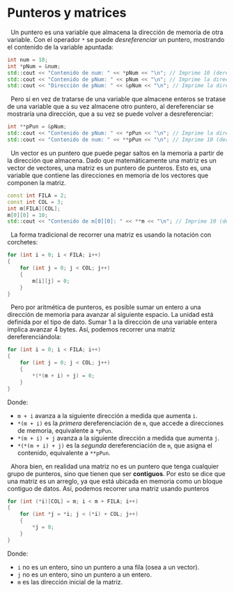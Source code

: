 # Punteros y matrices

&nbsp;
Un puntero es una variable que almacena la dirección de memoria de otra variable.
Con el operador `*` se puede *desreferenciar* un puntero, mostrando el contenido de la variable apuntada:

```cpp
int num = 10;
int *pNum = &num;
std::cout << "Contenido de num: " << *pNum << "\n"; // Imprime 10 (dereferenciación)
std::cout << "Contenido de pNum: " << pNum << "\n"; // Imprime la dirección de num
std::cout << "Dirección de pNum: " << &pNum << "\n"; // Imprime la dirección de pNum
```

&nbsp;
Pero si en vez de tratarse de una variable que almacene enteros se tratase de una variable que a su vez almacene otro puntero, al dereferenciar se mostraría una dirección, que a su vez se puede volver a desreferenciar:

```cpp
int **pPun = &pNum;
std::cout << "Contenido de pNum: " << *pPun << "\n"; // Imprime la dirección de num (dereferenciación)
std::cout << "Contenido de num: " << **pPun << "\n"; // Imprime 10 (dereferenciación)
```

&nbsp;
Un vector es un puntero que puede pegar saltos en la memoria a partir de la dirección que almacena.
Dado que matemáticamente una matriz es un vector de vectores, una matriz es un puntero de punteros.
Esto es, una variable que contiene las direcciones en memoria de los vectores que componen la matriz.

```cpp
const int FILA = 2;
const int COL = 3;
int m[FILA][COL];
m[0][0] = 10;
std::cout << "Contenido de m[0][0]: " << **m << "\n"; // Imprime 10 (dereferenciación)
```

&nbsp;
La forma tradicional de recorrer una matriz es usando la notación con corchetes:

```cpp
for (int i = 0; i < FILA; i++)
{
    for (int j = 0; j < COL; j++)
    {
        m[i][j] = 0;
    }
}
```

&nbsp;
Pero por aritmética de punteros, es posible sumar un entero a una dirección de memoria para avanzar al siguiente espacio.
La unidad está definida por el tipo de dato.
Sumar 1 a la dirección de una variable entera implica avanzar 4 bytes.
Así, podemos recorrer una matriz dereferenciándola:

```cpp
for (int i = 0; i < FILA; i++)
{
    for (int j = 0; j < COL; j++)
    {
        *(*(m + i) + j) = 0;
    }
}
```

Donde:

- `m + i` avanza a la siguiente dirección a medida que aumenta `i`.
- `*(m + i)` es la *primera* dereferenciación de `m`, que accede a direcciones de memoria, equivalente a `*pPun`.
- `*(m + i) + j` avanza a la siguiente dirección a medida que aumenta `j`.
- `*(*(m + i) + j)` es la *segunda* dereferenciación de `m`, que asigna el contenido, equivalente a `**pPun`.

&nbsp;
Ahora bien, en realidad una matriz no es un puntero que tenga cualquier grupo de punteros, sino que tienen que ser **contiguos**.
Por esto se dice que una matriz es un arreglo, ya que está ubicada en memoria como un bloque contiguo de datos.
Así, podemos recorrer una matriz usando punteros

```cpp
for (int (*i)[COL] = m; i < m + FILA; i++)
{
    for (int *j = *i; j < (*i) + COL; j++)
    {
        *j = 0;
    }
}
```

Donde:

- `i` no es un entero, sino un puntero a una fila (osea a un vector).
- `j` no es un entero, sino un puntero a un entero.
- `m` es las dirección inicial de la matriz.